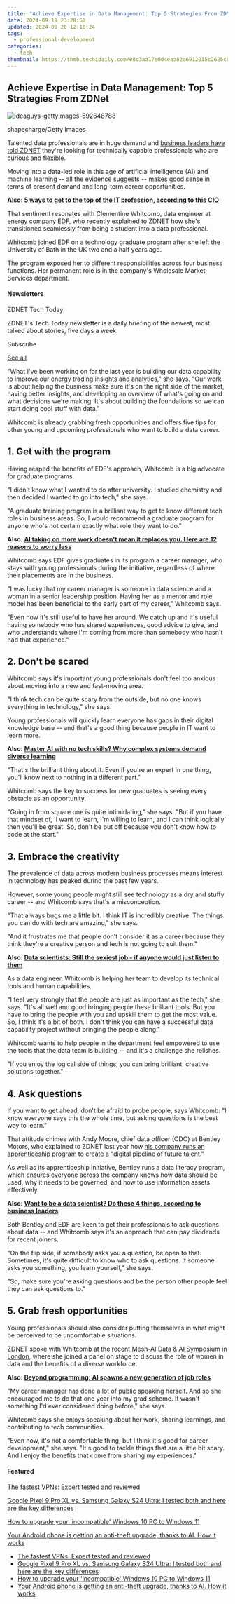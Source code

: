 ```yaml
---
title: "Achieve Expertise in Data Management: Top 5 Strategies From ZDNet"
date: 2024-09-19 23:28:58
updated: 2024-09-20 12:18:24
tags:
  - professional-development
categories:
  - tech
thumbnail: https://thmb.techidaily.com/08c3aa17e0d4eaa82a6912035c2625c6aeb814a3c6b04915c834196ff8d149e8.jpg
---
```


## Achieve Expertise in Data Management: Top 5 Strategies From ZDNet

![ideaguys-gettyimages-592648788](https://www.zdnet.com/a/img/resize/e738d8224618b129efbb1084e5a00eb45ec76d6d/2024/04/19/7940e567-114f-4431-91fb-6f6767ef9056/ideaguys-gettyimages-592648788.jpg?auto=webp&width=1280)

shapecharge/Getty Images

Talented data professionals are in huge demand and [business leaders have told ZDNET](https://www.zdnet.com/home-and-office/work-life/want-to-be-a-data-scientist-do-these-4-things-according-to-business-leaders/) they're looking for technically capable professionals who are curious and flexible. 

Moving into a data-led role in this age of artificial intelligence (AI) and machine learning -- all the evidence suggests -- [makes good sense](https://www.zdnet.com/education/professional-development/master-ai-with-no-tech-skills-why-complex-systems-demand-diverse-learning/) in terms of present demand and long-term career opportunities.

**Also: [5 ways to get to the top of the IT profession, according to this CIO](https://www.zdnet.com/home-and-office/work-life/5-ways-to-get-to-the-top-of-the-it-profession-according-to-this-cio/)**

That sentiment resonates with Clementine Whitcomb, data engineer at energy company EDF, who recently explained to ZDNET how she's transitioned seamlessly from being a student into a data professional.

Whitcomb joined EDF on a technology graduate program after she left the University of Bath in the UK two and a half years ago.

The program exposed her to different responsibilities across four business functions. Her permanent role is in the company's Wholesale Market Services department.

#### Newsletters

ZDNET Tech Today

ZDNET's Tech Today newsletter is a daily briefing of the newest, most talked about stories, five days a week.

 Subscribe

[See all](https://www.zdnet.com/newsletters/)

"What I've been working on for the last year is building our data capability to improve our energy trading insights and analytics," she says. "Our work is about helping the business make sure it's on the right side of the market, having better insights, and developing an overview of what's going on and what decisions we're making. It's about building the foundations so we can start doing cool stuff with data."

Whitcomb is already grabbing fresh opportunities and offers five tips for other young and upcoming professionals who want to build a data career.

## 1\. Get with the program

Having reaped the benefits of EDF's approach, Whitcomb is a big advocate for graduate programs. 

"I didn't know what I wanted to do after university. I studied chemistry and then decided I wanted to go into tech," she says. 

"A graduate training program is a brilliant way to get to know different tech roles in business areas. So, I would recommend a graduate program for anyone who's not certain exactly what role they want to do." 

**Also: [AI taking on more work doesn't mean it replaces you. Here are 12 reasons to worry less](https://www.zdnet.com/article/ai-taking-on-more-work-doesnt-mean-it-replaces-you-here-are-12-reasons-to-worry-less/)**

Whitcomb says EDF gives graduates in its program a career manager, who stays with young professionals during the initiative, regardless of where their placements are in the business. 

"I was lucky that my career manager is someone in data science and a woman in a senior leadership position. Having her as a mentor and role model has been beneficial to the early part of my career," Whitcomb says.

"Even now it's still useful to have her around. We catch up and it's useful having somebody who has shared experiences, good advice to give, and who understands where I'm coming from more than somebody who hasn't had that experience."

## 2\. Don't be scared

Whitcomb says it's important young professionals don't feel too anxious about moving into a new and fast-moving area.

"I think tech can be quite scary from the outside, but no one knows everything in technology," she says. 

Young professionals will quickly learn everyone has gaps in their digital knowledge base -- and that's a good thing because people in IT want to learn more.

**Also: [Master AI with no tech skills? Why complex systems demand diverse learning](https://www.zdnet.com/education/professional-development/master-ai-with-no-tech-skills-why-complex-systems-demand-diverse-learning/)**

"That's the brilliant thing about it. Even if you're an expert in one thing, you'll know next to nothing in a different part." 

Whitcomb says the key to success for new graduates is seeing every obstacle as an opportunity. 

"Going in from square one is quite intimidating," she says. "But if you have that mindset of, 'I want to learn, I'm willing to learn, and I can think logically' then you'll be great. So, don't be put off because you don't know how to code at the start."

## 3\. Embrace the creativity

The prevalence of data across modern business processes means interest in technology has peaked during the past few years.

However, some young people might still see technology as a dry and stuffy career -- and Whitcomb says that's a misconception. 

"That always bugs me a little bit. I think IT is incredibly creative. The things you can do with tech are amazing," she says.

"And it frustrates me that people don't consider it as a career because they think they're a creative person and tech is not going to suit them." 

**Also: [Data scientists: Still the sexiest job - if anyone would just listen to them](https://www.zdnet.com/article/data-scientists-still-the-sexiest-job-if-anyone-would-just-listen-to-them/)**

As a data engineer, Whitcomb is helping her team to develop its technical tools and human capabilities. 

"I feel very strongly that the people are just as important as the tech," she says. "It's all well and good bringing people these brilliant tools. But you have to bring the people with you and upskill them to get the most value. So, I think it's a bit of both. I don't think you can have a successful data capability project without bringing the people along."

Whitcomb wants to help people in the department feel empowered to use the tools that the data team is building -- and it's a challenge she relishes.

"If you enjoy the logical side of things, you can bring brilliant, creative solutions together."

## 4\. Ask questions

If you want to get ahead, don't be afraid to probe people, says Whitcomb: "I know everyone says this the whole time, but asking questions is the best way to learn." 

That attitude chimes with Andy Moore, chief data officer (CDO) at Bentley Motors, who explained to ZDNET last year how [his company runs an apprenticeship program](https://www.zdnet.com/article/the-data-skills-gap-keeps-getting-bigger-heres-how-one-company-is-filling-it/) to create a "digital pipeline of future talent."

As well as its apprenticeship initiative, Bentley runs a data literacy program, which ensures everyone across the company knows how data should be used, why it needs to be governed, and how to use information assets effectively.

**Also: [Want to be a data scientist? Do these 4 things, according to business leaders](https://www.zdnet.com/home-and-office/work-life/want-to-be-a-data-scientist-do-these-4-things-according-to-business-leaders/)**

Both Bentley and EDF are keen to get their professionals to ask questions about data -- and Whitcomb says it's an approach that can pay dividends for recent joiners. 

"On the flip side, if somebody asks you a question, be open to that. Sometimes, it's quite difficult to know who to ask questions. If someone asks you something, you learn yourself," she says. 

"So, make sure you're asking questions and be the person other people feel they can ask questions to."

## 5\. Grab fresh opportunities

Young professionals should also consider putting themselves in what might be perceived to be uncomfortable situations.

ZDNET spoke with Whitcomb at the recent [Mesh-AI Data & AI Symposium in London](https://www.mesh-ai.com/data-ai-symposium-2024), where she joined a panel on stage to discuss the role of women in data and the benefits of a diverse workforce.

**Also: [Beyond programming: AI spawns a new generation of job roles](https://www.zdnet.com/education/professional-development/beyond-programming-ai-spawns-a-new-generation-of-job-roles/)**

"My career manager has done a lot of public speaking herself. And so she encouraged me to do that one year into my grad scheme. It wasn't something I'd ever considered doing before," she says.

Whitcomb says she enjoys speaking about her work, sharing learnings, and contributing to tech communities. 

"Even now, it's not a comfortable thing, but I think it's good for career development," she says. "It's good to tackle things that are a little bit scary. And I enjoy the benefits that come from sharing my experiences."

#### Featured

[The fastest VPNs: Expert tested and reviewed](https://www.zdnet.com/article/fastest-vpn/ "The fastest VPNs: Expert tested and reviewed")

[Google Pixel 9 Pro XL vs. Samsung Galaxy S24 Ultra: I tested both and here are the key differences](https://www.zdnet.com/article/google-pixel-9-pro-xl-vs-samsung-galaxy-s24-ultra/ "Google Pixel 9 Pro XL vs. Samsung Galaxy S24 Ultra: I tested both and here are the key differences")

[How to upgrade your 'incompatible' Windows 10 PC to Windows 11](https://www.zdnet.com/article/how-to-upgrade-your-incompatible-windows-10-pc-to-windows-11/ "How to upgrade your 'incompatible' Windows 10 PC to Windows 11")

[Your Android phone is getting an anti-theft upgrade, thanks to AI. How it works](https://www.zdnet.com/article/your-android-phone-is-getting-an-anti-theft-upgrade-thanks-to-ai-how-it-works/ "Your Android phone is getting an anti-theft upgrade, thanks to AI. How it works")

* [The fastest VPNs: Expert tested and reviewed](https://www.zdnet.com/article/fastest-vpn/ "The fastest VPNs: Expert tested and reviewed")
* [Google Pixel 9 Pro XL vs. Samsung Galaxy S24 Ultra: I tested both and here are the key differences](https://www.zdnet.com/article/google-pixel-9-pro-xl-vs-samsung-galaxy-s24-ultra/ "Google Pixel 9 Pro XL vs. Samsung Galaxy S24 Ultra: I tested both and here are the key differences")
* [How to upgrade your 'incompatible' Windows 10 PC to Windows 11](https://www.zdnet.com/article/how-to-upgrade-your-incompatible-windows-10-pc-to-windows-11/ "How to upgrade your 'incompatible' Windows 10 PC to Windows 11")
* [Your Android phone is getting an anti-theft upgrade, thanks to AI. How it works](https://www.zdnet.com/article/your-android-phone-is-getting-an-anti-theft-upgrade-thanks-to-ai-how-it-works/ "Your Android phone is getting an anti-theft upgrade, thanks to AI. How it works")

<ins class="adsbygoogle"
     style="display:block"
     data-ad-format="autorelaxed"
     data-ad-client="ca-pub-7571918770474297"
     data-ad-slot="1223367746"></ins>



<ins class="adsbygoogle"
     style="display:block"
     data-ad-client="ca-pub-7571918770474297"
     data-ad-slot="8358498916"
     data-ad-format="auto"
     data-full-width-responsive="true"></ins>
